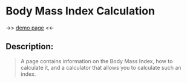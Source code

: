# Body Mass Index Calculation

 ->> [demo page](https://tomaszbrylski.github.io/BMI/ "BMI Homepage") <<-

 ## Description:
 > A page contains information on the Body Mass Index, how to calculate it, and a calculator that allows you to calculate such an index.

